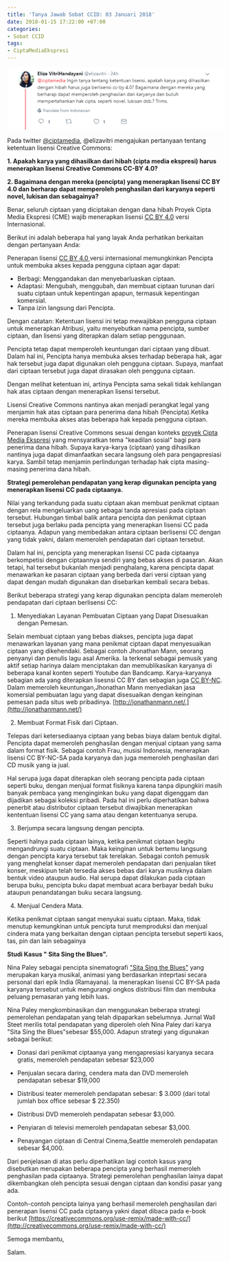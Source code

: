 ```yaml
---
title: 'Tanya Jawab Sobat CCID: 03 Januari 2018'
date: 2018-01-15 17:22:00 +07:00
categories:
- Sobat CCID
tags:
- CiptaMediaEkspresi
---
```


![Soba CCID 1.png](/uploads/Soba%20CCID%201.png)

Pada twitter [@ciptamedia](http:///twitter.com/ciptamedia), @elizavitri  mengajukan 
pertanyaan tentang ketentuan lisensi Creative Commons:

**1. Apakah karya yang dihasilkan dari hibah (cipta media ekspresi) harus menerapkan lisensi Creative Commons CC-BY 4.0?**

**2. Bagaimana dengan mereka (pencipta) yang menerapkan 
lisensi CC BY 4.0 dan berharap dapat memperoleh penghasilan dari karyanya seperti novel, lukisan dan sebagainya?**

Benar, seluruh ciptaan yang diciptakan dengan dana hibah Proyek Cipta Media Ekspresi (CME) wajib menerapkan lisensi [CC BY 4.0](http://creativecommons.org/licenses/by/4.0/deed.id) versi Internasional.

Berikut ini adalah beberapa hal yang layak Anda perhatikan berkaitan dengan pertanyaan Anda:

Penerapan lisensi [CC BY 4.0 ](http://creativecommons.org/licenses/by/4.0/deed.id)versi internasional memungkinkan Pencipta untuk membuka akses kepada pengguna ciptaan agar dapat:

* Berbagi: Menggandakan dan menyebarluaskan ciptaan.
* Adaptasi: Mengubah, menggubah, dan membuat ciptaan turunan dari suatu ciptaan untuk kepentingan apapun, termasuk kepentingan komersial.
* Tanpa izin langsung dari Pencipta.

Dengan catatan:
Ketentuan lisensi ini tetap mewajibkan pengguna ciptaan untuk menerapkan Atribusi, yaitu menyebutkan nama pencipta, sumber ciptaan, dan lisensi yang diterapkan dalam setiap penggunaan.

Pencipta tetap dapat memperoleh keuntungan dari ciptaan yang dibuat. Dalam hal ini, Pencipta hanya membuka akses terhadap beberapa hak, agar hak tersebut juga dapat digunakan oleh pengguna ciptaan. Supaya, manfaat dari ciptaan tersebut juga dapat dirasakan oleh pengguna ciptaan.

Dengan melihat ketentuan ini, artinya Pencipta sama sekali tidak kehilangan hak atas ciptaan dengan menerapkan lisensi tersebut.

Lisensi Creative Commons nantinya akan menjadi perangkat legal yang menjamin hak atas ciptaan para penerima dana hibah (Pencipta).Ketika mereka membuka akses atas beberapa hak kepada pengguna ciptaan.

Penerapan lisensi Creative Commons sesuai dengan konteks [proyek Cipta Media Ekspresi](http://www.ciptamedia.org/) yang mensyaratkan tema "keadilan sosial" bagi para penerima dana hibah. Supaya karya-karya (ciptaan) yang dihasilkan nantinya juga dapat dimanfaatkan secara langsung oleh para pengapresiasi karya. Sambil tetap menjamin perlindungan terhadap hak cipta masing-masing penerima dana hibah.

**Strategi pemerolehan pendapatan yang kerap digunakan pencipta yang menerapkan lisensi CC pada ciptaanya.** 

Nilai yang terkandung pada suatu ciptaan akan membuat penikmat ciptaan dengan rela mengeluarkan uang sebagai tanda apresiasi pada ciptaan tersebut. Hubungan timbal balik antara pencipta dan penikmat ciptaan tersebut juga berlaku pada pencipta yang menerapkan lisensi CC pada ciptaanya. Adapun yang membedakan antara ciptaan berlisensi CC dengan yang tidak yakni, dalam memeroleh pendapatan dari ciptaan tersebut. 

Dalam hal ini, pencipta yang menerapkan lisensi CC pada ciptaanya berkompetisi dengan ciptaannya sendiri yang bebas akses di pasaran. Akan tetapi, hal tersebut bukanlah menjadi penghalang, karena pencipta dapat menawarkan ke pasaran ciptaan yang berbeda dari versi ciptaan yang dapat dengan mudah digunakan dan disebarkan kembali secara bebas.

Berikut beberapa strategi yang kerap digunakan pencipta dalam memeroleh pendapatan dari ciptaan berlisensi CC:

1. Menyediakan Layanan Pembuatan Ciptaan yang Dapat Disesuaikan dengan Pemesan.

Selain membuat ciptaan yang bebas diakses, pencipta juga dapat menawarkan layanan yang mana penikmat ciptaan dapat menyesuaikan ciptaan yang dikehendaki. Sebagai contoh Jhonathan Mann, seorang penyanyi dan penulis lagu asal Amerika. Ia terkenal sebagai pemusik yang aktif setiap harinya dalam menciptakan dan memublikasikan karyanya di beberapa kanal konten seperti Youtube dan Bandcamp. Karya-karyanya sebagian ada yang diterapkan lisesnsi CC BY dan sebagian juga [CC BY-NC](http://creativecommons.org/licenses/by-nc/4.0/deed.id). Dalam memeroleh keuntungan,Jhonathan Mann menyediakan jasa komersial pembuatan lagu yang dapat disesuaikan dengan keinginan pemesan pada situs web pribadinya. [http://jonathanmann.net/.](http://jonathanmann.net/)


2. Membuat Format Fisik dari Ciptaan.

Telepas dari ketersediaanya ciptaan yang bebas biaya dalam bentuk digital. Pencipta dapat memeroleh penghasilan dengan menjual ciptaan yang sama dalam format fisik. Sebagai contoh Frau, musisi Indonesia, menerapkan lisensi CC BY-NC-SA pada karyanya dan juga memeroleh penghasilan dari CD musik yang ia jual. 

Hal serupa juga dapat diterapkan oleh seorang pencipta pada ciptaan seperti buku, dengan menjual format fisiknya karena tanpa dipungkiri masih banyak pembaca yang menginginkan buku yang dapat digenggam dan dijadikan sebagai koleksi pribadi. Pada hal ini perlu diperhatikan bahwa penerbit atau distributor ciptaan tersebut diwajibkan menerapkan kententuan lisensi CC yang sama atau dengan ketentuanya serupa.

3. Berjumpa secara langsung dengan pencipta.

Seperti halnya pada ciptaan lainya, ketika penikmat ciptaan begitu mengandrungi suatu ciptaan. Maka keinginan untuk bertemu langsung dengan pencipta karya tersebut tak terelakan. Sebagai contoh pemusik yang menghelat konser dapat memeroleh pendapatan dari penjualan tiket konser, meskipun telah tersedia akses bebas dari karya musiknya dalam bentuk video ataupun audio. Hal serupa dapat dilakukan pada ciptaan berupa buku, pencipta buku dapat membuat acara berbayar bedah buku ataupun penandatangan buku secara langsung. 

4. Menjual Cendera Mata.

Ketika penikmat ciptaan sangat menyukai suatu ciptaan. Maka, tidak menutup kemungkinan untuk pencipta turut memproduksi dan menjual cindera mata yang berkaitan dengan ciptaan pencipta tersebut seperti kaos, tas, pin dan lain sebagainya


**Studi Kasus " Sita Sing the Blues".**

Nina Paley sebagai pencipta sinematografi ["Sita Sing the Blues"](http://wiki.creativecommons.org/wiki/Case_Studies/Sita_Sings_The_Blues) yang merupakan karya musikal, animasi yang berdasarkan inteprtasi secara personal dari epik India (Ramayana). Ia menerapkan lisensi CC BY-SA pada karyanya tersebut untuk mengurangi ongkos distribusi film dan membuka peluang pemasaran yang lebih luas.

Nina Paley mengkombinasikan dan menggunakan beberapa strategi pemerolehan pendapatan yang telah dipaparkan sebelumnya. Jurnal Wall Steet merilis total pendapatan yang diperoleh oleh Nina Paley dari karya "Sita Sing the Blues"sebesar $55,000. Adapun strategi yang digunakan sebagai berikut:

* Donasi dari penikmat ciptaanya yang mengapresiasi karyanya secara gratis, memeroleh pendapatan sebesar $23,000

* Penjualan secara daring, cendera mata dan DVD memeroleh pendapatan sebesar $19,000

* Distribusi teater memeroleh pendapatan sebesar: $ 3.000 (dari total jumlah box office sebesar $ 22.350)

* Distribusi DVD memeroleh pendapatan sebesar $3,000.

* Penyiaran di televisi memeroleh pendapatan sebesar $3,000.

* Penayangan ciptaan di Central Cinema,Seattle memeroleh pendapatan sebesar $4,000.


Dari penjelasan di atas perlu diperhatikan lagi contoh kasus yang disebutkan merupakan beberapa pencipta yang berhasil memeroleh penghasilan pada ciptaanya. Strategi pemerolehan penghasilan lainya dapat dikembangkan oleh pencipta sesuai dengan ciptaan dan kondisi pasar yang ada.  


Contoh-contoh pencipta lainya yang berhasil memeroleh penghasilan dari penerapan lisensi CC pada ciptaanya yakni dapat dibaca pada e-book berikut [https://creativecommons.org/use-remix/made-with-cc/](http://creativecommons.org/use-remix/made-with-cc/)


Semoga membantu,

Salam.
